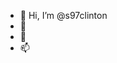 - 👋 Hi, I’m @s97clinton
- 👀 
- 💞️ 
- 📫 

<!---
s97clinton/s97clinton is a ✨ special ✨ repository because its `README.md` (this file) appears on your GitHub profile.
You can click the Preview link to take a look at your changes.
--->
